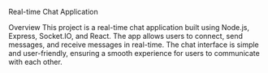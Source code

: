 Real-time Chat Application

Overview
This project is a real-time chat application built using Node.js, Express, Socket.IO, and React. The app allows users to connect, send messages, and receive messages
in real-time. The chat interface is simple and user-friendly, ensuring a smooth experience for users to communicate with each other.

